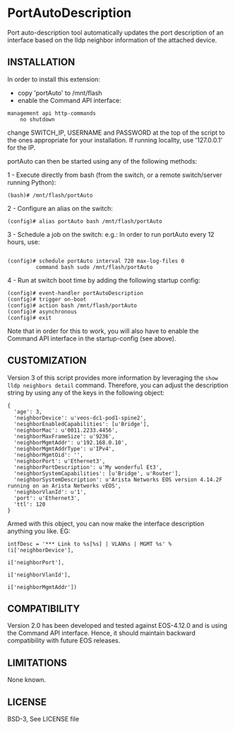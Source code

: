 PortAutoDescription
===================
Port auto-description tool automatically updates the port
description of an interface based on the lldp neighbor
information of the attached device.

## INSTALLATION
In order to install this extension:
- copy 'portAuto' to /mnt/flash
- enable the Command API interface:

```
management api http-commands
    no shutdown
```

change SWITCH_IP, USERNAME and PASSWORD at the top of the
script to the ones appropriate for your installation. If
running locallty, use '127.0.0.1' for the IP.

portAuto can then be started using any of the following methods:

1 - Execute directly from bash (from the switch, or a remote
    switch/server running Python):

```
(bash)# /mnt/flash/portAuto
```

2 - Configure an alias on the switch:

```
(config)# alias portAuto bash /mnt/flash/portAuto
```

3 - Schedule a job on the switch:
    e.g.: In order to run portAuto every 12 hours, use:
```

(config)# schedule portAuto interval 720 max-log-files 0
         command bash sudo /mnt/flash/portAuto
```

4 - Run at switch boot time by adding the following startup
    config:
```
(config)# event-handler portAutoDescription
(config)# trigger on-boot
(config)# action bash /mnt/flash/portAuto
(config)# asynchronous
(config)# exit
```

Note that in order for this to work, you will also have to
enable the Command API interface in the startup-config (see
above).

## CUSTOMIZATION
Version 3 of this script provides more information by leveraging the
``show lldp neighbors detail`` command. Therefore, you can adjust the
description string by using any of the keys in the following object:

```
{
  'age': 3,
  'neighborDevice': u'veos-dc1-pod1-spine2',
  'neighborEnabledCapabilities': [u'Bridge'],
  'neighborMac': u'0011.2233.4456',
  'neighborMaxFrameSize': u'9236',
  'neighborMgmtAddr': u'192.168.0.10',
  'neighborMgmtAddrType': u'IPv4',
  'neighborMgmtOid': '',
  'neighborPort': u'Ethernet3',
  'neighborPortDescription': u'My wonderful Et3',
  'neighborSystemCapabilities': [u'Bridge', u'Router'],
  'neighborSystemDescription': u'Arista Networks EOS version 4.14.2F running on an Arista Networks vEOS',
  'neighborVlanId': u'1',
  'port': u'Ethernet3',
  'ttl': 120
}
  ```

Armed with this object, you can now make the interface description anything
you like. EG:

```
intfDesc = '*** Link to %s[%s] | VLAN%s | MGMT %s' % (i['neighborDevice'],
                                                      i['neighborPort'],
                                                      i['neighborVlanId'],
                                                      i['neighborMgmtAddr'])
```


## COMPATIBILITY
Version 2.0 has been developed and tested against EOS-4.12.0 and
is using the Command API interface. Hence, it should maintain
backward compatibility with future EOS releases.

## LIMITATIONS
None known.

## LICENSE
BSD-3, See LICENSE file
